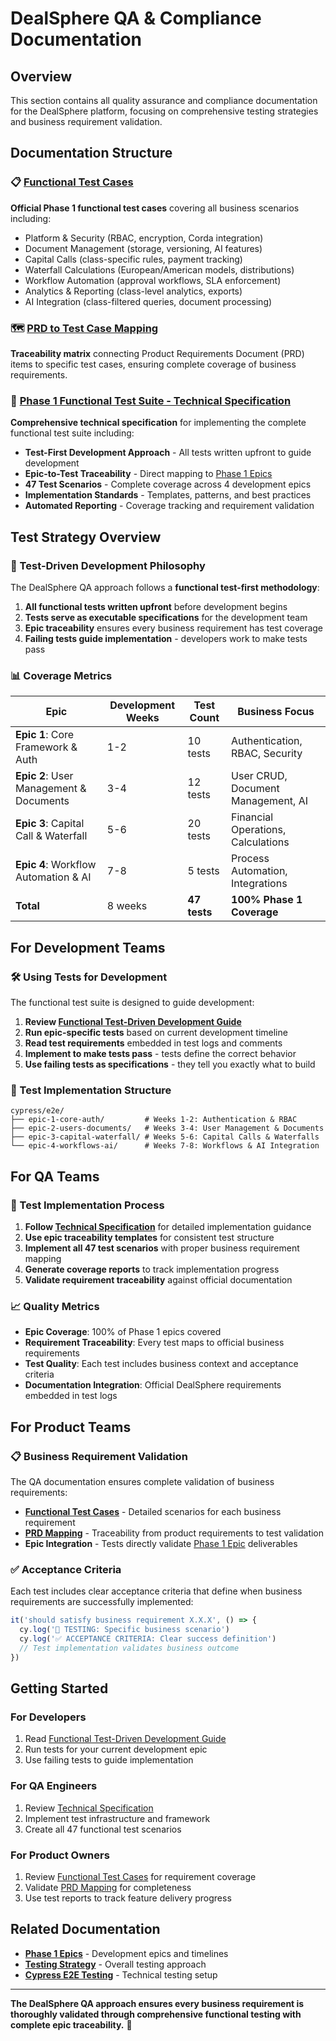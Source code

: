 # DealSphere QA & Compliance Documentation

## Overview

This section contains all quality assurance and compliance documentation for the DealSphere platform, focusing on comprehensive testing strategies and business requirement validation.

## Documentation Structure

### 📋 [Functional Test Cases](Phase1_Functional_Test_Cases.md)
**Official Phase 1 functional test cases** covering all business scenarios including:
- Platform & Security (RBAC, encryption, Corda integration)
- Document Management (storage, versioning, AI features)
- Capital Calls (class-specific rules, payment tracking)
- Waterfall Calculations (European/American models, distributions)
- Workflow Automation (approval workflows, SLA enforcement)
- Analytics & Reporting (class-level analytics, exports)
- AI Integration (class-filtered queries, document processing)

### 🗺️ [PRD to Test Case Mapping](Phase1_PRD_to_TestCase_Mapping.md)
**Traceability matrix** connecting Product Requirements Document (PRD) items to specific test cases, ensuring complete coverage of business requirements.

### 🔧 [Phase 1 Functional Test Suite - Technical Specification](phase1-functional-test-suite-tech-spec.md)
**Comprehensive technical specification** for implementing the complete functional test suite including:
- **Test-First Development Approach** - All tests written upfront to guide development
- **Epic-to-Test Traceability** - Direct mapping to [Phase 1 Epics](../planning/phase1-epics.md)
- **47 Test Scenarios** - Complete coverage across 4 development epics
- **Implementation Standards** - Templates, patterns, and best practices
- **Automated Reporting** - Coverage tracking and requirement validation

## Test Strategy Overview

### 🎯 Test-Driven Development Philosophy

The DealSphere QA approach follows a **functional test-first methodology**:

1. **All functional tests written upfront** before development begins
2. **Tests serve as executable specifications** for the development team
3. **Epic traceability** ensures every business requirement has test coverage
4. **Failing tests guide implementation** - developers work to make tests pass

### 📊 Coverage Metrics

| Epic | Development Weeks | Test Count | Business Focus |
|------|------------------|------------|----------------|
| **Epic 1**: Core Framework & Auth | 1-2 | 10 tests | Authentication, RBAC, Security |
| **Epic 2**: User Management & Documents | 3-4 | 12 tests | User CRUD, Document Management, AI |
| **Epic 3**: Capital Call & Waterfall | 5-6 | 20 tests | Financial Operations, Calculations |
| **Epic 4**: Workflow Automation & AI | 7-8 | 5 tests | Process Automation, Integrations |
| **Total** | 8 weeks | **47 tests** | **100% Phase 1 Coverage** |

## For Development Teams

### 🛠️ Using Tests for Development

The functional test suite is designed to guide development:

1. **Review [Functional Test-Driven Development Guide](../development/functional-test-driven-development.md)**
2. **Run epic-specific tests** based on current development timeline
3. **Read test requirements** embedded in test logs and comments
4. **Implement to make tests pass** - tests define the correct behavior
5. **Use failing tests as specifications** - they tell you exactly what to build

### 📂 Test Implementation Structure

```
cypress/e2e/
├── epic-1-core-auth/         # Weeks 1-2: Authentication & RBAC
├── epic-2-users-documents/   # Weeks 3-4: User Management & Documents
├── epic-3-capital-waterfall/ # Weeks 5-6: Capital Calls & Waterfalls
└── epic-4-workflows-ai/      # Weeks 7-8: Workflows & AI Integration
```

## For QA Teams

### 🧪 Test Implementation Process

1. **Follow [Technical Specification](phase1-functional-test-suite-tech-spec.md)** for detailed implementation guidance
2. **Use epic traceability templates** for consistent test structure
3. **Implement all 47 test scenarios** with proper business requirement mapping
4. **Generate coverage reports** to track implementation progress
5. **Validate requirement traceability** against official documentation

### 📈 Quality Metrics

- **Epic Coverage**: 100% of Phase 1 epics covered
- **Requirement Traceability**: Every test maps to official business requirements
- **Test Quality**: Each test includes business context and acceptance criteria
- **Documentation Integration**: Official DealSphere requirements embedded in test logs

## For Product Teams

### 📋 Business Requirement Validation

The QA documentation ensures complete validation of business requirements:

- **[Functional Test Cases](Phase1_Functional_Test_Cases.md)** - Detailed scenarios for each business requirement
- **[PRD Mapping](Phase1_PRD_to_TestCase_Mapping.md)** - Traceability from product requirements to test validation
- **Epic Integration** - Tests directly validate [Phase 1 Epic](../planning/phase1-epics.md) deliverables

### ✅ Acceptance Criteria

Each test includes clear acceptance criteria that define when business requirements are successfully implemented:

```typescript
it('should satisfy business requirement X.X.X', () => {
  cy.log('🧪 TESTING: Specific business scenario')
  cy.log('✅ ACCEPTANCE CRITERIA: Clear success definition')
  // Test implementation validates business outcome
})
```

## Getting Started

### For Developers
1. Read [Functional Test-Driven Development Guide](../development/functional-test-driven-development.md)
2. Run tests for your current development epic
3. Use failing tests to guide implementation

### For QA Engineers
1. Review [Technical Specification](phase1-functional-test-suite-tech-spec.md)
2. Implement test infrastructure and framework
3. Create all 47 functional test scenarios

### For Product Owners
1. Review [Functional Test Cases](Phase1_Functional_Test_Cases.md) for requirement coverage
2. Validate [PRD Mapping](Phase1_PRD_to_TestCase_Mapping.md) for completeness
3. Use test reports to track feature delivery progress

## Related Documentation

- **[Phase 1 Epics](../planning/phase1-epics.md)** - Development epics and timelines
- **[Testing Strategy](../development/testing-strategy.md)** - Overall testing approach
- **[Cypress E2E Testing](../development/cypress-e2e-testing.md)** - Technical testing setup

---

**The DealSphere QA approach ensures every business requirement is thoroughly validated through comprehensive functional testing with complete epic traceability.** 🎯